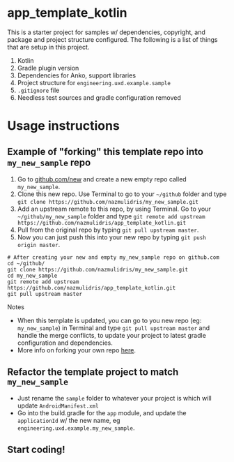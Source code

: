 # app_template_kotlin

This is a starter project for samples w/ dependencies, copyright, and
package and project structure configured. The following is a list of
things that are setup in this project.

1. Kotlin
2. Gradle plugin version
3. Dependencies for Anko, support libraries
4. Project structure for `engineering.uxd.example.sample`
5. `.gitignore` file
6. Needless test sources and gradle configuration removed

# Usage instructions

## Example of "forking" this template repo into `my_new_sample` repo
1. Go to [github.com/new](https://github.com/new) and create a new empty repo called `my_new_sample`.
2. Clone this new repo. Use Terminal to go to your `~/github` folder and type `git clone https://github.com/nazmulidris/my_new_sample.git`
3. Add an upstream remote to this repo, by using Terminal. Go to your `~/github/my_new_sample` folder and type `git remote add upstream https://github.com/nazmulidris/app_template_kotlin.git`
4. Pull from the original repo by typing `git pull upstream master`.
5. Now you can just push this into your new repo by typing `git push origin master`.

```
# After creating your new and empty my_new_sample repo on github.com
cd ~/github/
git clone https://github.com/nazmulidris/my_new_sample.git
cd my_new_sample
git remote add upstream https://github.com/nazmulidris/app_template_kotlin.git
git pull upstream master
```

Notes 
- When this template is updated, you can go to you new repo (eg: `my_new_sample`) in Terminal and type `git pull upstream master` and handle the merge conflicts, to update your project to latest gradle configuration and dependencies.
- More info on forking your own repo [here](https://www.tilcode.com/fork-your-own-repo-on-github/).

## Refactor the template project to match `my_new_sample`
- Just rename the `sample` folder to whatever your project is which will update `AndroidManifest.xml`
- Go into the build.gradle for the `app` module, and update the `applicationId` w/ the new name, eg `engineering.uxd.example.my_new_sample`.

## Start coding! 
